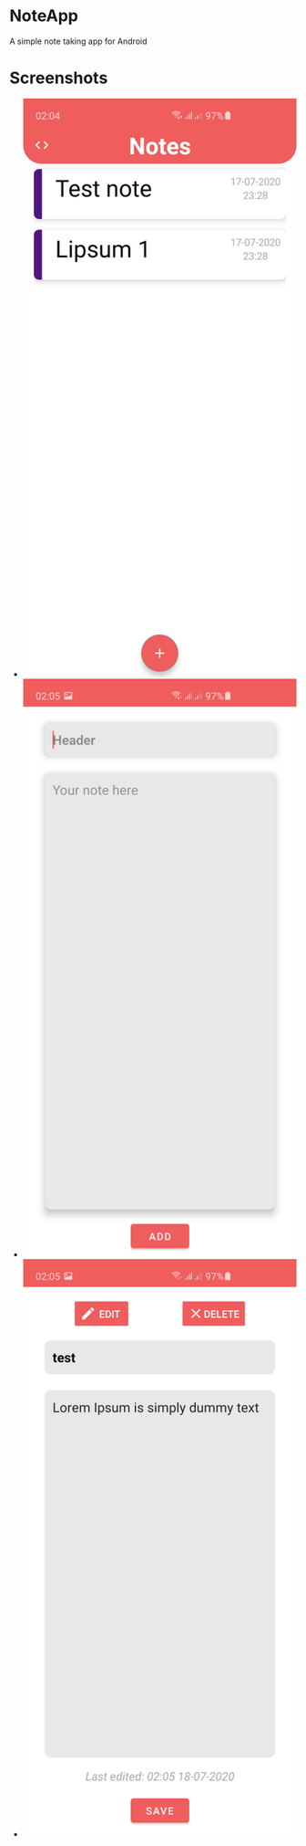 # NoteApp
A simple note taking app for Android

# Screenshots
* ![Main Screen](/screenshots/Mainscreen.png)
* ![Add note Screen](/screenshots/Addnotescreen.png)
* ![Note details Screen](/screenshots/Notedetailsscreen.png)